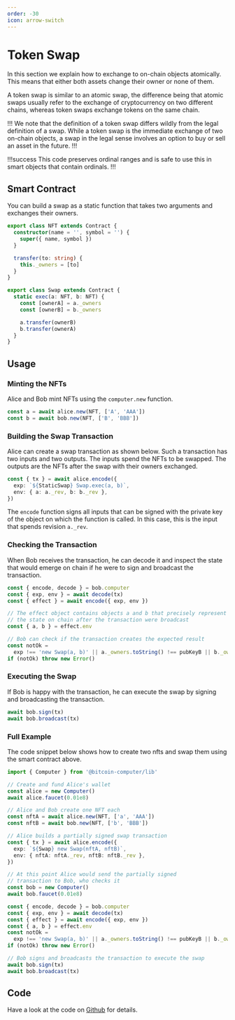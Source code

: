 ```yaml
---
order: -30
icon: arrow-switch
---
```


# Token Swap

In this section we explain how to exchange to on-chain objects atomically. This means that either both assets change their owner or none of them.

A token swap is similar to an atomic swap, the difference being that atomic swaps usually refer to the exchange of cryptocurrency on two different chains, whereas token swaps exchange tokens on the same chain.

!!!
We note that the definition of a token swap differs wildly from the legal definition of a swap. While a token swap is the immediate exchange of two on-chain objects, a swap in the legal sense involves an option to buy or sell an asset in the future.
!!!

!!!success
This code preserves ordinal ranges and is safe to use this in smart objects that contain ordinals.
!!!

## Smart Contract

You can build a swap as a static function that takes two arguments and exchanges their owners.

```ts
export class NFT extends Contract {
  constructor(name = '', symbol = '') {
    super({ name, symbol })
  }

  transfer(to: string) {
    this._owners = [to]
  }
}

export class Swap extends Contract {
  static exec(a: NFT, b: NFT) {
    const [ownerA] = a._owners
    const [ownerB] = b._owners

    a.transfer(ownerB)
    b.transfer(ownerA)
  }
}
```

## Usage

### Minting the NFTs

Alice and Bob mint NFTs using the `computer.new` function.

```ts
const a = await alice.new(NFT, ['A', 'AAA'])
const b = await bob.new(NFT, ['B', 'BBB'])
```

### Building the Swap Transaction

Alice can create a swap transaction as shown below. Such a transaction has two inputs and two outputs. The inputs spend the NFTs to be swapped. The outputs are the NFTs after the swap with their owners exchanged.

```ts
const { tx } = await alice.encode({
  exp: `${StaticSwap} Swap.exec(a, b)`,
  env: { a: a._rev, b: b._rev },
})
```

The `encode` function signs all inputs that can be signed with the private key of the object on which the function is called. In this case, this is the input that spends revision `a._rev`.

### Checking the Transaction

When Bob receives the transaction, he can decode it and inspect the state that would emerge on chain if he were to sign and broadcast the transaction.

```js
const { encode, decode } = bob.computer
const { exp, env } = await decode(tx)
const { effect } = await encode({ exp, env })

// The effect object contains objects a and b that precisely represent
// the state on chain after the transaction were broadcast
const { a, b } = effect.env

// Bob can check if the transaction creates the expected result
const notOk =
  exp !== 'new Swap(a, b)' || a._owners.toString() !== pubKeyB || b._owners.toString() !== pubKeyA
if (notOk) throw new Error()
```

### Executing the Swap

If Bob is happy with the transaction, he can execute the swap by signing and broadcasting the transaction.

```ts
await bob.sign(tx)
await bob.broadcast(tx)
```

### Full Example

The code snippet below shows how to create two nfts and swap them using the smart contract above.

```ts
import { Computer } from '@bitcoin-computer/lib'

// Create and fund Alice's wallet
const alice = new Computer()
await alice.faucet(0.01e8)

// Alice and Bob create one NFT each
const nftA = await alice.new(NFT, ['a', 'AAA'])
const nftB = await bob.new(NFT, ['b', 'BBB'])

// Alice builds a partially signed swap transaction
const { tx } = await alice.encode({
  exp: `${Swap} new Swap(nftA, nftB)`,
  env: { nftA: nftA._rev, nftB: nftB._rev },
})

// At this point Alice would send the partially signed
// transaction to Bob, who checks it
const bob = new Computer()
await bob.faucet(0.01e8)

const { encode, decode } = bob.computer
const { exp, env } = await decode(tx)
const { effect } = await encode({ exp, env })
const { a, b } = effect.env
const notOk =
  exp !== 'new Swap(a, b)' || a._owners.toString() !== pubKeyB || b._owners.toString() !== pubKeyA
if (notOk) throw new Error()

// Bob signs and broadcasts the transaction to execute the swap
await bob.sign(tx)
await bob.broadcast(tx)
```

## Code

Have a look at the code on [Github](https://github.com/bitcoin-computer/monorepo/tree/main/packages/swap#readme) for details.
